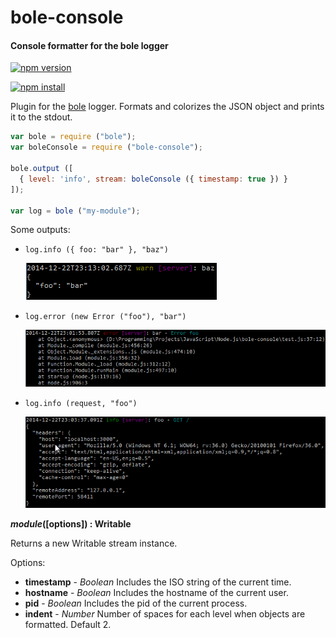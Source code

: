 bole-console
============

#### Console formatter for the bole logger ####

[![npm version][npm-version-image]][npm-url]

[![npm install][npm-install-image]][npm-url]

Plugin for the [bole][bole-url] logger. Formats and colorizes the JSON object and prints it to the stdout.

```javascript
var bole = require ("bole");
var boleConsole = require ("bole-console");

bole.output ([
  { level: 'info', stream: boleConsole ({ timestamp: true }) }
]);

var log = bole ("my-module");
```

Some outputs:

- `log.info ({ foo: "bar" }, "baz")`

  ![output1][output1]
- `log.error (new Error ("foo"), "bar")`

  ![output2][output2]
- `log.info (request, "foo")`

  ![output3][output3]

<a name="create"></a>
___module_([options]) : Writable__

Returns a new Writable stream instance.

Options:

- __timestamp__ - _Boolean_
  Includes the ISO string of the current time.
- __hostname__ - _Boolean_
  Includes the hostname of the current user.
- __pid__ - _Boolean_
  Includes the pid of the current process.
- __indent__ - _Number_
  Number of spaces for each level when objects are formatted. Default 2.

[npm-version-image]: http://img.shields.io/npm/v/bole-console.svg
[npm-install-image]: https://nodei.co/npm/bole-console.png?mini=true
[npm-url]: https://npmjs.org/package/bole-console
[bole-url]: https://github.com/rvagg/bole
[output1]: https://github.com/gagle/node-bole-console/blob/master/images/output1.png
[output2]: https://github.com/gagle/node-bole-console/blob/master/images/output2.png
[output3]: https://github.com/gagle/node-bole-console/blob/master/images/output3.png